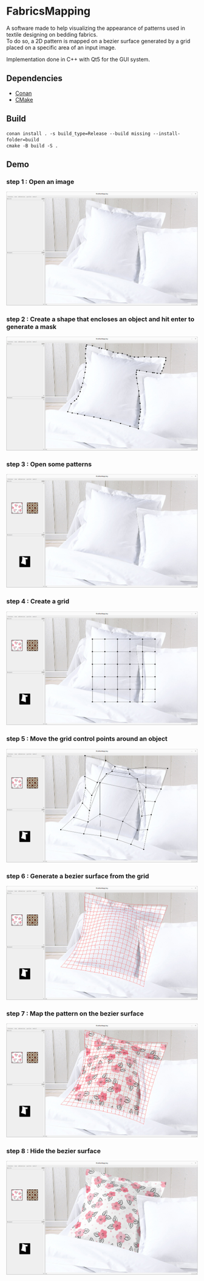# FabricsMapping

<p>
A software made to help visualizing the appearance of patterns used in textile designing on bedding fabrics.<br/>
To do so, a 2D pattern is mapped on a bezier surface generated by a grid placed on a specific area of an input image.<br/>
<p/>
<p>
Implementation done in C++ with Qt5 for the GUI system.
<p/>

## Dependencies

- [Conan](https://conan.io/)
- [CMake](https://cmake.org/)

## Build

```
conan install . -s build_type=Release --build missing --install-folder=build
cmake -B build -S .
```

## Demo

### step 1 : Open an image

<img alt="step1" src="imgs/step1.png"/>

### step 2 : Create a shape that encloses an object and hit enter to generate a mask

<img alt="step2" src="imgs/step2.png"/>

### step 3 : Open some patterns

<img alt="step3" src="imgs/step3.png"/>

### step 4 : Create a grid

<img alt="step4" src="imgs/step4.png"/>

### step 5 : Move the grid control points around an object

<img alt="step5" src="imgs/step5.png"/>

### step 6 : Generate a bezier surface from the grid

<img alt="step6" src="imgs/step6.png"/>

### step 7 : Map the pattern on the bezier surface

<img alt="step7" src="imgs/step7.png"/>

### step 8 : Hide the bezier surface

<img alt="step8" src="imgs/step8.png"/>

